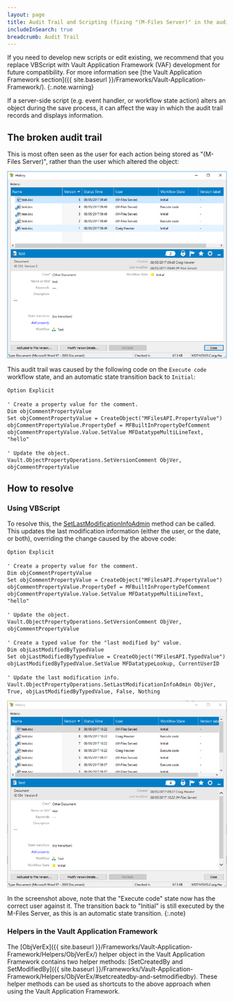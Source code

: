 ```yaml
---
layout: page
title: Audit Trail and Scripting (fixing "(M-Files Server)" in the audit logs)
includeInSearch: true
breadcrumb: Audit Trail
---
```


If you need to develop new scripts or edit existing, we recommend that you replace VBScript with Vault Application Framework (VAF) development for future compatibility. For more information see [the Vault Application Framework section]({{ site.baseurl }}/Frameworks/Vault-Application-Framework/).
{:.note.warning}

If a server-side script (e.g. event handler, or workflow state action) alters an object during the save process, it can affect the way in which the audit trail records and displays information.

## The broken audit trail

This is most often seen as the user for each action being stored as "(M-Files Server)", rather than the user which altered the object:

![Audit trail with "(M-Files Server)" in the log](history.png)

This audit trail was caused by the following code on the `Execute code` workflow state, and an automatic state transition back to `Initial`:

```vbscript
Option Explicit

' Create a property value for the comment.
Dim objCommentPropertyValue
Set objCommentPropertyValue = CreateObject("MFilesAPI.PropertyValue")
objCommentPropertyValue.PropertyDef = MFBuiltInPropertyDefComment
objCommentPropertyValue.Value.SetValue MFDatatypeMultiLineText, "hello"

' Update the object.
Vault.ObjectPropertyOperations.SetVersionComment ObjVer, objCommentPropertyValue
```

## How to resolve

### Using VBScript

To resolve this, the [SetLastModificationInfoAdmin](https://developer.m-files.com/APIs/COM-API/Reference/index.html#MFilesAPI~VaultObjectPropertyOperations~SetLastModificationInfoAdmin.html) method can be called.  This updates the last modification information (either the user, or the date, or both), overriding the change caused by the above code:

```vbscript
Option Explicit

' Create a property value for the comment.
Dim objCommentPropertyValue
Set objCommentPropertyValue = CreateObject("MFilesAPI.PropertyValue")
objCommentPropertyValue.PropertyDef = MFBuiltInPropertyDefComment
objCommentPropertyValue.Value.SetValue MFDatatypeMultiLineText, "hello"

' Update the object.
Vault.ObjectPropertyOperations.SetVersionComment ObjVer, objCommentPropertyValue

' Create a typed value for the "last modified by" value.
Dim objLastModifiedByTypedValue
Set objLastModifiedByTypedValue = CreateObject("MFilesAPI.TypedValue")
objLastModifiedByTypedValue.SetValue MFDatatypeLookup, CurrentUserID

' Update the last modification info.
Vault.ObjectPropertyOperations.SetLastModificationInfoAdmin ObjVer, True, objLastModifiedByTypedValue, False, Nothing
```

![Fixed audit trail](history-fixed.png)

In the screenshot above, note that the "Execute code" state now has the correct user against it.  The transition back to "Initial" is still executed by the M-Files Server, as this is an automatic state transition.
{:.note}

### Helpers in the Vault Application Framework

The [ObjVerEx]({{ site.baseurl }}/Frameworks/Vault-Application-Framework/Helpers/ObjVerEx/) helper object in the Vault Application Framework contains two helper methods: [SetCreatedBy and SetModifiedBy]({{ site.baseurl }}/Frameworks/Vault-Application-Framework/Helpers/ObjVerEx/#setcreatedby-and-setmodifiedby).  These helper methods can be used as shortcuts to the above approach when using the Vault Application Framework.